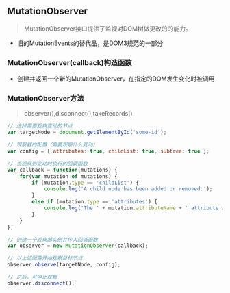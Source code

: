 ## MutationObserver
> MutationObserver接口提供了监视对DOM树做更改的的能力。   
- 旧的MutationEvents的替代品，是DOM3规范的一部分   

### MutationObserver(callback)构造函数 
- 创建并返回一个新的MutationObserver，在指定的DOM发生变化时被调用   

### MutationObserver方法
> observer(),disconnect(),takeRecords()
```JavaScript
// 选择需要观察变动的节点
var targetNode = document.getElementById('some-id');

// 观察器的配置（需要观察什么变动）
var config = { attributes: true, childList: true, subtree: true };

// 当观察到变动时执行的回调函数
var callback = function(mutations) {
    for(var mutation of mutations) {
        if (mutation.type == 'childList') {
            console.log('A child node has been added or removed.');
        }
        else if (mutation.type == 'attributes') {
            console.log('The ' + mutation.attributeName + ' attribute was modified.');
        }
    }
};

// 创建一个观察器实例并传入回调函数
var observer = new MutationObserver(callback);

// 以上述配置开始观察目标节点
observer.observe(targetNode, config);

// 之后，可停止观察
observer.disconnect();

```